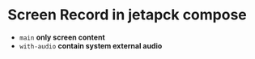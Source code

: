 # Screen Record in jetapck compose
- `main` **only screen content**
- `with-audio` **contain system external audio**
